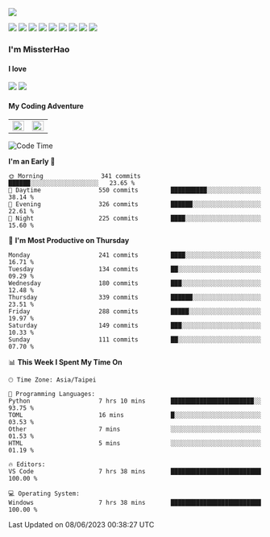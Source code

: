![](https://komarev.com/ghpvc/?username=MissterHao&color=ff69b4)

[![](https://img.shields.io/badge/Amazon%20AWS-%23232F3E?logo=amazon-aws&logoColor=white&style=for-the-badge)](https://aws.amazon.com/)
[![](https://img.shields.io/badge/Python-3776AB?style=for-the-badge&logo=python&logoColor=white)](https://www.djangoproject.com/)
[![](https://img.shields.io/badge/Django-092E20?style=for-the-badge&logo=django&logoColor=white)](https://www.python.org/)
[![](https://img.shields.io/badge/Rust-%23EB6400?style=for-the-badge&logo=rust&logoColor=white)](https://www.python.org/)
[![](https://img.shields.io/badge/Flask-23232F3E?style=for-the-badge&logo=flask&logoColor=white)](https://flask.palletsprojects.com/en/2.1.x/)
[![](https://img.shields.io/badge/go-%2300ADD8.svg?&style=for-the-badge&logo=go&logoColor=white)](https://golang.org/)
[![](https://img.shields.io/badge/javascript-%23F7DF1E.svg?&style=for-the-badge&logo=javascript&logoColor=black)](https://www.javascript.com/)
[![](https://img.shields.io/badge/mysql-%234479A1.svg?&style=for-the-badge&logo=mysql&logoColor=white)](https://www.mysql.com/)
[![](https://img.shields.io/badge/docker-%232496ED.svg?&style=for-the-badge&logo=docker&logoColor=white)](https://www.docker.com/)

### I'm MissterHao

#### I love  
![](https://img.shields.io/badge/Netflix-E50914?style=for-the-badge&logo=netflix&logoColor=white)
![](https://img.shields.io/badge/YouTube-FF0000?style=for-the-badge&logo=youtube&logoColor=white)

#### My Coding Adventure
<!-- Readme stats -->
<!-- https://github.com/anuraghazra/github-readme-stats -->
<table>
<tr>
    <td valign="top" width="50%">
    <img src="https://github-readme-stats.vercel.app/api?username=MissterHao&hide_border=true&show_icons=true&locale=en" align="left" style="width: 100%" />
    </td>
    <td valign="top" width="50%">
    <img src="https://github-readme-stats.vercel.app/api/top-langs?username=MissterHao&hide_border=true&show_icons=true&locale=en&layout=compact" align="left" style="width: 100%" />
    </td>
</tr>
</table>  


<!--START_SECTION:waka-->
![Code Time](http://img.shields.io/badge/Code%20Time-724%20hrs%2038%20mins-blue)

**I'm an Early 🐤** 

```text
🌞 Morning                341 commits         ██████░░░░░░░░░░░░░░░░░░░   23.65 % 
🌆 Daytime                550 commits         ██████████░░░░░░░░░░░░░░░   38.14 % 
🌃 Evening                326 commits         ██████░░░░░░░░░░░░░░░░░░░   22.61 % 
🌙 Night                  225 commits         ████░░░░░░░░░░░░░░░░░░░░░   15.60 % 
```
📅 **I'm Most Productive on Thursday** 

```text
Monday                   241 commits         ████░░░░░░░░░░░░░░░░░░░░░   16.71 % 
Tuesday                  134 commits         ██░░░░░░░░░░░░░░░░░░░░░░░   09.29 % 
Wednesday                180 commits         ███░░░░░░░░░░░░░░░░░░░░░░   12.48 % 
Thursday                 339 commits         ██████░░░░░░░░░░░░░░░░░░░   23.51 % 
Friday                   288 commits         █████░░░░░░░░░░░░░░░░░░░░   19.97 % 
Saturday                 149 commits         ███░░░░░░░░░░░░░░░░░░░░░░   10.33 % 
Sunday                   111 commits         ██░░░░░░░░░░░░░░░░░░░░░░░   07.70 % 
```


📊 **This Week I Spent My Time On** 

```text
🕑︎ Time Zone: Asia/Taipei

💬 Programming Languages: 
Python                   7 hrs 10 mins       ███████████████████████░░   93.75 % 
TOML                     16 mins             █░░░░░░░░░░░░░░░░░░░░░░░░   03.53 % 
Other                    7 mins              ░░░░░░░░░░░░░░░░░░░░░░░░░   01.53 % 
HTML                     5 mins              ░░░░░░░░░░░░░░░░░░░░░░░░░   01.19 % 

🔥 Editors: 
VS Code                  7 hrs 38 mins       █████████████████████████   100.00 % 

💻 Operating System: 
Windows                  7 hrs 38 mins       █████████████████████████   100.00 % 
```


 Last Updated on 08/06/2023 00:38:27 UTC
<!--END_SECTION:waka-->

<!--
**MissterHao/MissterHao** is a ✨ _special_ ✨ repository because its `README.md` (this file) appears on your GitHub profile.

Here are some ideas to get you started:

- 🔭 I’m currently working on ...
- 🌱 I’m currently learning ...
- 👯 I’m looking to collaborate on ...
- 🤔 I’m looking for help with ...
- 💬 Ask me about ...
- 📫 How to reach me: ...
- 😄 Pronouns: ...
- ⚡ Fun fact: ...
-->
